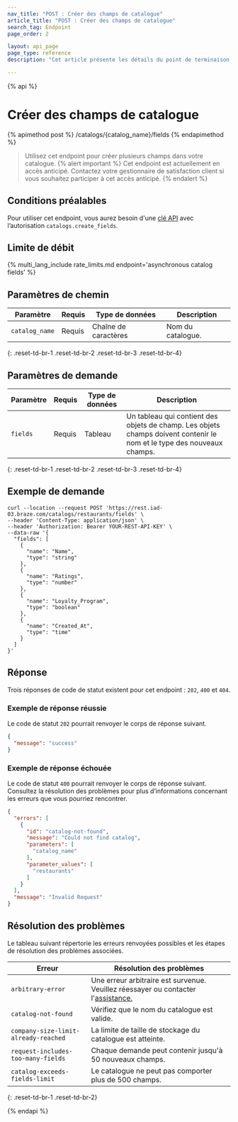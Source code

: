 ```yaml
---
nav_title: "POST : Créer des champs de catalogue"
article_title: "POST : Créer des champs de catalogue"
search_tag: Endpoint
page_order: 2

layout: api_page
page_type: reference
description: "Cet article présente les détails du point de terminaison Créer des champs de catalogue Braze."

---
```

{% api %}
# Créer des champs de catalogue
{% apimethod post %}
/catalogs/{catalog_name}/fields
{% endapimethod %}

> Utilisez cet endpoint pour créer plusieurs champs dans votre catalogue.
{% alert important %}
Cet endpoint est actuellement en accès anticipé. Contactez votre gestionnaire de satisfaction client si vous souhaitez participer à cet accès anticipé.
{% endalert %}

## Conditions préalables

Pour utiliser cet endpoint, vous aurez besoin d'une [clé API]({{site.baseurl}}/api/basics#rest-api-key/) avec l’autorisation `catalogs.create_fields`.

## Limite de débit

{% multi_lang_include rate_limits.md endpoint='asynchronous catalog fields' %}

## Paramètres de chemin

| Paramètre      | Requis | Type de données | Description          |
| -------------- | -------- | --------- | -------------------- |
| `catalog_name` | Requis | Chaîne de caractères    | Nom du catalogue. |
{: .reset-td-br-1 .reset-td-br-2 .reset-td-br-3 .reset-td-br-4}

## Paramètres de demande

| Paramètre | Requis | Type de données | Description                                                                                                  |
| --------- | -------- | --------- | ------------------------------------------------------------------------------------------------------------ |
| `fields`  | Requis | Tableau     | Un tableau qui contient des objets de champ. Les objets champs doivent contenir le nom et le type des nouveaux champs. |
{: .reset-td-br-1 .reset-td-br-2 .reset-td-br-3 .reset-td-br-4}

## Exemple de demande

```
curl --location --request POST 'https://rest.iad-03.braze.com/catalogs/restaurants/fields' \
--header 'Content-Type: application/json' \
--header 'Authorization: Bearer YOUR-REST-API-KEY' \
--data-raw '{
  "fields": [
    {
      "name": "Name",
      "type": "string"
    },
    {
      "name": "Ratings",
      "type": "number"
    },
    {
      "name": "Loyalty_Program",
      "type": "boolean"
    },
    {
      "name": "Created_At",
      "type": "time"
    }
  ]
}'
```

## Réponse

Trois réponses de code de statut existent pour cet endpoint : `202`, `400` et `404`.

### Exemple de réponse réussie

Le code de statut `202` pourrait renvoyer le corps de réponse suivant.

```json
{
  "message": "success"
}
```

### Exemple de réponse échouée

Le code de statut `400` pourrait renvoyer le corps de réponse suivant. Consultez la résolution des problèmes[](#troubleshooting) pour plus d’informations concernant les erreurs que vous pourriez rencontrer.

```json
{
  "errors": [
    {
      "id": "catalog-not-found",
      "message": "Could not find catalog",
      "parameters": [
        "catalog_name"
      ],
      "parameter_values": [
        "restaurants"
      ]
    }
  ],
  "message": "Invalid Request"
}
```

## Résolution des problèmes

Le tableau suivant répertorie les erreurs renvoyées possibles et les étapes de résolution des problèmes associées.

| Erreur                                | Résolution des problèmes                                                                                        |
|--------------------------------------|--------------------------------------------------------------------------------------------------------|
| `arbitrary-error`                    | Une erreur arbitraire est survenue. Veuillez réessayer ou contacter l'[assistance.]({{site.baseurl}}/support_contact/) |
| `catalog-not-found`                  | Vérifiez que le nom du catalogue est valide.                                                                  |
| `company-size-limit-already-reached` | La limite de taille de stockage du catalogue est atteinte.                                                             |
| `request-includes-too-many-fields`   | Chaque demande peut contenir jusqu'à 50 nouveaux champs.                                                          |
| `catalog-exceeds-fields-limit`       | Le catalogue ne peut pas comporter plus de 500 champs.                                                              |
{: .reset-td-br-1 .reset-td-br-2}

{% endapi %}
